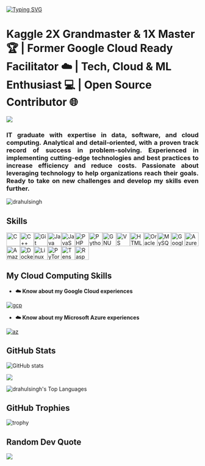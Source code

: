  [![Typing SVG](https://readme-typing-svg.demolab.com?font=Fira+Code&size=34&pause=1009&color=0086FC&left=true&width=835&lines=Hi+%F0%9F%91%8B%2C+I'm+Rahul)](https://gitio/typing-svg)

<h1 align="left">Kaggle 2X Grandmaster & 1X Master 🏆 | Former Google Cloud Ready Facilitator ☁️ | Tech, Cloud & ML Enthusiast 💻 | Open Source Contributor 🌐 </h1>

<p align="left"> <img src= https://media.licdn.com/dms/image/C5616AQGv6ZBRu1BhuQ/profile-displaybackgroundimage-shrink_350_1400/0/1668270356160?e=1723680000&v=beta&t=BGYcnXgaZ939ujxL5ufepGO9NBhOpeBp4OD3tojDXX4 /> </p>

<h3 align="justify">IT graduate with expertise in data, software, and cloud computing. Analytical and detail-oriented, with a proven track record of success in problem-solving. Experienced in implementing cutting-edge technologies and best practices to increase efficiency and reduce costs. Passionate about leveraging technology to help organizations reach their goals. Ready to take on new challenges and develop my skills even further.</h3>

<p align="left"> <img src="https://komarev.com/ghpvc/?username=drahulsingh&label=Profile%20views&color=0e75b6&style=flat" alt="drahulsingh" /> </p>

  <!--img src="https://road-to-kaggle-grandmaster.vercel.app/api/badges/drahulsingh/discussion/" />
  <img src="https://road-to-kaggle-grandmaster.vercel.app/api/badges/drahulsingh/notebook/" />
  <img src="https://road-to-kaggle-grandmaster.vercel.app/api/badges/drahulsingh/dataset/" />
<!--   <img src="https://road-to-kaggle-grandmaster.vercel.app/api/badges/durgeshrao9993/drahulsingh/" />  -->

<!-- 📫 How to reach me **drahulsingh124@gmail.com**
-->
<!--## Socials
<p align="left">
<a href="https://www.github.com/drahulsingh" target="_blank" rel="noreferrer">
<picture>
<source media="(prefers-color-scheme: dark)" srcset="https://raw.githubusercontent.com/danielcranney/readme-generator/main/public/icons/socials/github-dark.svg"/>
<source media="(prefers-color-scheme: light)" srcset="https://raw.githubusercontent.com/danielcranney/readme-generator/main/public/icons/socials/github.svg" />
<img src="https://raw.githubusercontent.com/danielcranney/readme-generator/main/public/icons/socials/github.svg" width="32" height="32" />
</picture>
</a>
<a href="https://www.instagram.com/_rahulsingh_d" target="_blank" rel="noreferrer">
<picture>
<source media="(prefers-color-scheme: dark)" srcset="https://raw.githubusercontent.com/danielcranney/readme-generator/main/public/icons/socials/instagram-dark.svg" />
<source media="(prefers-color-scheme: light)" srcset="https://raw.githubusercontent.com/danielcranney/readme-generator/main/public/icons/socials/instagram.svg" />
<img src="https://raw.githubusercontent.com/danielcranney/readme-generator/main/public/icons/socials/instagram.svg" width="32" height="32" />
</picture>
</a>
<a href="https://www.linkedin.com/in/d-rahulsingh" target="_blank" rel="noreferrer">
<picture>
<source media="(prefers-color-scheme: dark)" srcset="https://raw.githubusercontent.com/danielcranney/readme-generator/main/public/icons/socials/linkedin-dark.svg" />
<source media="(prefers-color-scheme: light)" srcset="https://raw.githubusercontent.com/danielcranney/readme-generator/main/public/icons/socials/linkedin.svg" />
<img src="https://raw.githubusercontent.com/danielcranney/readme-generator/main/public/icons/socials/linkedin.svg" width="32" height="32" />
</picture>
</a>
<a href="https://www.x.com/rahulsinghd24" target="_blank" rel="noreferrer">
<picture>
<source media="(prefers-color-scheme: dark)" srcset="https://raw.githubusercontent.com/danielcranney/readme-generator/main/public/icons/socials/twitter-dark.svg" />
<source media="(prefers-color-scheme: light)" srcset="https://raw.githubusercontent.com/danielcranney/readme-generator/main/public/icons/socials/twitter.svg" />
<img src="https://raw.githubusercontent.com/danielcranney/readme-generator/main/public/icons/socials/twitter.svg" width="32" height="32" />
</picture>
</a></p>
-->

## Skills
<p align="left">
<a href="https://docs.microsoft.com/en-us/cpp/?view=msvc-170" target="_blank" rel="noreferrer"><img src="https://raw.githubusercontent.com/danielcranney/readme-generator/main/public/icons/skills/c-colored.svg" width="36" height="36" alt="C" /></a><a href="https://docs.microsoft.com/en-us/cpp/?view=msvc-170" target="_blank" rel="noreferrer"><img src="https://raw.githubusercontent.com/danielcranney/readme-generator/main/public/icons/skills/cplusplus-colored.svg" width="36" height="36" alt="C++" /></a><a href="https://git-scm.com/" target="_blank" rel="noreferrer"><img src="https://raw.githubusercontent.com/danielcranney/readme-generator/main/public/icons/skills/git-colored.svg" width="36" height="36" alt="Git" /></a><a href="https://www.oracle.com/java/" target="_blank" rel="noreferrer"><img src="https://raw.githubusercontent.com/danielcranney/readme-generator/main/public/icons/skills/java-colored.svg" width="36" height="36" alt="Java" /></a><a href="https://developer.mozilla.org/en-US/docs/Web/JavaScript" target="_blank" rel="noreferrer"><img src="https://raw.githubusercontent.com/danielcranney/readme-generator/main/public/icons/skills/javascript-colored.svg" width="36" height="36" alt="JavaScript" /></a><a href="https://www.php.net/" target="_blank" rel="noreferrer"><img src="https://raw.githubusercontent.com/danielcranney/readme-generator/main/public/icons/skills/php-colored.svg" width="36" height="36" alt="PHP" /></a><a href="https://www.python.org/" target="_blank" rel="noreferrer"><img src="https://raw.githubusercontent.com/danielcranney/readme-generator/main/public/icons/skills/python-colored.svg" width="36" height="36" alt="Python" /></a><a href="https://www.gnu.org/software/bash/" target="_blank" rel="noreferrer"><img src="https://raw.githubusercontent.com/danielcranney/readme-generator/main/public/icons/skills/gnubash.svg" width="36" height="36" alt="GNU Bash" /></a><a href="https://code.visualstudio.com/" target="_blank" rel="noreferrer"><img src="https://raw.githubusercontent.com/danielcranney/readme-generator/main/public/icons/skills/visualstudiocode.svg" width="36" height="36" alt="VS Code" /></a><a href="https://developer.mozilla.org/en-US/docs/Glossary/HTML5" target="_blank" rel="noreferrer"><img src="https://raw.githubusercontent.com/danielcranney/readme-generator/main/public/icons/skills/html5-colored.svg" width="36" height="36" alt="HTML5" /></a><a href="https://www.oracle.com/uk/index.html" target="_blank" rel="noreferrer"><img src="https://raw.githubusercontent.com/danielcranney/readme-generator/main/public/icons/skills/oracle-colored.svg" width="36" height="36" alt="Oracle" /></a><a href="https://www.mysql.com/" target="_blank" rel="noreferrer"><img src="https://raw.githubusercontent.com/danielcranney/readme-generator/main/public/icons/skills/mysql-colored.svg" width="36" height="36" alt="MySQL" /></a><a href="https://cloud.google.com/" target="_blank" rel="noreferrer"><img src="https://raw.githubusercontent.com/danielcranney/readme-generator/main/public/icons/skills/googlecloud-colored.svg" width="36" height="36" alt="Google Cloud" /><a href="https://azure.microsoft.com/" target="_blank" rel="noreferrer"><img src="https://swimburger.net/media/fbqnp2ie/azure.svg" width="36" height="36" alt="Azure" /></a></a><a href="https://aws.amazon.com" target="_blank" rel="noreferrer"><img src="https://raw.githubusercontent.com/danielcranney/readme-generator/main/public/icons/skills/aws-colored.svg" width="36" height="36" alt="Amazon Web Services" /></a><a href="https://www.docker.com/" target="_blank" rel="noreferrer"><img src="https://raw.githubusercontent.com/danielcranney/readme-generator/main/public/icons/skills/docker-colored.svg" width="36" height="36" alt="Docker" /></a><a href="https://www.linux.org" target="_blank" rel="noreferrer"><img src="https://raw.githubusercontent.com/danielcranney/readme-generator/main/public/icons/skills/linux-colored.svg" width="36" height="36" alt="Linux" /></a><a href="https://pytorch.org/" target="_blank" rel="noreferrer"><img src="https://raw.githubusercontent.com/danielcranney/readme-generator/main/public/icons/skills/pytorch-colored.svg" width="36" height="36" alt="PyTorch" /></a><a href="https://www.tensorflow.org/" target="_blank" rel="noreferrer"><img src="https://raw.githubusercontent.com/danielcranney/readme-generator/main/public/icons/skills/tensorflow-colored.svg" width="36" height="36" alt="TensorFlow" /></a><a href="https://www.raspberrypi.org/" target="_blank" rel="noreferrer"><img src="https://raw.githubusercontent.com/danielcranney/readme-generator/main/public/icons/skills/raspberrypi-colored.svg" width="36" height="36" alt="Raspberry Pi" /></a>
</p>

## My Cloud Computing Skills
- **☁️ Know about my Google Cloud experiences**
  
[![gcp](https://github.com/drahulsingh/drahulsingh/assets/76787888/0234dd24-0d3c-4392-9b21-334eba9c60ca)](https://www.cloudskillsboost.google/public_profiles/ee05c0a2-f570-4d63-9ef6-5b88615b9404)
- **☁️ Know about my Microsoft Azure experiences**
  
[![az](https://github.com/drahulsingh/drahulsingh/assets/76787888/ea10cf09-01b1-4e39-9639-e5f738842ea1)](https://learn.microsoft.com/en-us/users/drahulsingh/&hide=issues,contribs&count_private=true&)

<!-- **☁️ Know about my AWS experiences**![aws- ](https://github.com/drahulsingh/drahulsingh/assets/76787888/22e32fff-3df9-42ef-83ca-7e8df262ec1f)--->


## GitHub Stats
![GitHub stats](https://github-readme-stats-two-nu-79.vercel.app/api?username=drahulsingh&show_icons=true&theme=github_dark&show_icons=true&hide=issues,contribs&count_private=true&title_color=0891b2&text_color=ffffff&icon_color=0891b2&bg_color=0f172a&hide_border=true&show_icons=true")

 <p align="left"> <a href="http://www.github.com/drahulsingh"> <img src="https://github-readme-streak-stats.herokuapp.com/?user=drahulsingh&stroke=ffffff&background=0f172a&ring=0891b2&fire=0891b2&currStreakNum=ffffff&currStreakLabel=0891b2&sideNums=ffffff&sideLabels=ffffff&dates=ffffff&hide_border=true"/> 
  </a> </p>
</div>

![drahulsingh's Top Languages](https://github-readme-stats.vercel.app/api/top-langs/?username=drahulsingh&theme=github_dark&show_icons=true&title_color=0891b2&text_color=ffffff&icon_color=0891b2&bg_color=0f172a&hide_border=true&layout=compact)

## GitHub Trophies

![trophy](https://github-profile-trophy.vercel.app/?username=drahulsingh&theme=darkhub&row=2&column=4)

## Random Dev Quote

![](https://quotes-github-readme.vercel.app/api?type=horizontal&theme=dark)
